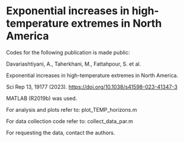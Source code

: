 # Exponential increases in high-temperature extremes in North America

Codes for the following publication is made public:


Davariashtiyani, A., Taherkhani, M., Fattahpour, S. et al. 

Exponential increases in high-temperature extremes in North America. 

Sci Rep 13, 19177 (2023). https://doi.org/10.1038/s41598-023-41347-3


MATLAB (R2019b) was used. 

For analysis and plots refer to: plot_TEMP_horizons.m

For data collection code refer to: collect_data_par.m

For requesting the data, contact the authors. 
